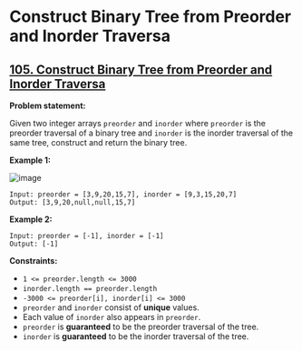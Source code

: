 # Construct Binary Tree from Preorder and Inorder Traversa

## [105. Construct Binary Tree from Preorder and Inorder Traversa](https://leetcode.com/problems/construct-binary-tree-from-preorder-and-inorder-traversal/)

**Problem statement:**

Given two integer arrays `preorder` and `inorder` where `preorder` is the preorder traversal of a binary tree and `inorder` is the inorder traversal of the same tree, construct and return the binary tree.
 
**Example 1:**

![image](https://user-images.githubusercontent.com/20440403/178897300-8ae101d9-f18c-4f79-ae99-3855cae6b777.png)

```
Input: preorder = [3,9,20,15,7], inorder = [9,3,15,20,7]
Output: [3,9,20,null,null,15,7]
```

**Example 2:**

```
Input: preorder = [-1], inorder = [-1]
Output: [-1]
```

**Constraints:**

* `1 <= preorder.length <= 3000`
* `inorder.length == preorder.length`
* `-3000 <= preorder[i], inorder[i] <= 3000`
* `preorder` and `inorder` consist of **unique** values.
* Each value of `inorder` also appears in `preorder`.
* `preorder` is **guaranteed** to be the preorder traversal of the tree.
* `inorder` is **guaranteed** to be the inorder traversal of the tree.
